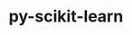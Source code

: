 ---
title: "py-scikit-learn"
layout: cache
categories: [package, v0.22.0]
meta: {"versions": ["1.4.2"], "compilers": ["apple-clang@=15.0.0", "gcc@=11.4.0", "gcc@=9.4.0", "oneapi@=2024.0.0"], "oss": ["ubuntu20.04", "ubuntu22.04", "ventura"], "platforms": ["darwin", "linux"], "targets": ["aarch64", "neoverse_v1", "neoverse_v2", "ppc64le", "x86_64_v3"], "stacks": ["e4s", "e4s-neoverse-v2", "e4s-neoverse_v1", "e4s-oneapi", "e4s-power", "ml-darwin-aarch64-mps", "ml-linux-x86_64-cpu", "ml-linux-x86_64-cuda", "root"], "num_specs": 15, "num_specs_by_stack": {"root": 15, "ml-darwin-aarch64-mps": 2, "e4s-power": 2, "e4s-neoverse_v1": 2, "e4s-neoverse-v2": 2, "e4s": 3, "ml-linux-x86_64-cpu": 2, "ml-linux-x86_64-cuda": 2, "e4s-oneapi": 2}}
spec_details: [{"hash": "x3qxwjgcvkts25msgmfhcfootazkoqdj", "compiler": "apple-clang@=15.0.0", "versions": ["1.4.2"], "os": "ventura", "platform": "darwin", "target": "aarch64", "variants": ["build_system=python_pip", "+openmp"], "stacks": ["root", "ml-darwin-aarch64-mps"], "size": "-", "tarball": "https://binaries.spack.io/releases/v0.22.0/build_cache/darwin-ventura-aarch64/apple-clang-15.0.0/py-scikit-learn-1.4.2/darwin-ventura-aarch64-apple-clang-15.0.0-py-scikit-learn-1.4.2-x3qxwjgcvkts25msgmfhcfootazkoqdj.spack"}, {"hash": "5ctflu2zixqv4x4jy7fv4c5sbltyl2kz", "compiler": "apple-clang@=15.0.0", "versions": ["1.4.2"], "os": "ventura", "platform": "darwin", "target": "aarch64", "variants": ["build_system=python_pip", "+openmp"], "stacks": ["root", "ml-darwin-aarch64-mps"], "size": "-", "tarball": "https://binaries.spack.io/releases/v0.22.0/build_cache/darwin-ventura-aarch64/apple-clang-15.0.0/py-scikit-learn-1.4.2/darwin-ventura-aarch64-apple-clang-15.0.0-py-scikit-learn-1.4.2-5ctflu2zixqv4x4jy7fv4c5sbltyl2kz.spack"}, {"hash": "vto4ch325gboxi5qfu6ebj2wircjfxby", "compiler": "gcc@=9.4.0", "versions": ["1.4.2"], "os": "ubuntu20.04", "platform": "linux", "target": "ppc64le", "variants": ["build_system=python_pip", "+openmp"], "stacks": ["root", "e4s-power"], "size": "-", "tarball": "https://binaries.spack.io/releases/v0.22.0/build_cache/linux-ubuntu20.04-ppc64le/gcc-9.4.0/py-scikit-learn-1.4.2/linux-ubuntu20.04-ppc64le-gcc-9.4.0-py-scikit-learn-1.4.2-vto4ch325gboxi5qfu6ebj2wircjfxby.spack"}, {"hash": "r5pmft3mg7yp5uhvrgkot2c6z5te72sk", "compiler": "gcc@=9.4.0", "versions": ["1.4.2"], "os": "ubuntu20.04", "platform": "linux", "target": "ppc64le", "variants": ["build_system=python_pip", "+openmp"], "stacks": ["root", "e4s-power"], "size": "-", "tarball": "https://binaries.spack.io/releases/v0.22.0/build_cache/linux-ubuntu20.04-ppc64le/gcc-9.4.0/py-scikit-learn-1.4.2/linux-ubuntu20.04-ppc64le-gcc-9.4.0-py-scikit-learn-1.4.2-r5pmft3mg7yp5uhvrgkot2c6z5te72sk.spack"}, {"hash": "7pejanyd4t76nzbgkr6ye4xrae6yv7ic", "compiler": "gcc@=11.4.0", "versions": ["1.4.2"], "os": "ubuntu22.04", "platform": "linux", "target": "neoverse_v1", "variants": ["build_system=python_pip", "+openmp"], "stacks": ["e4s-neoverse_v1", "root"], "size": "-", "tarball": "https://binaries.spack.io/releases/v0.22.0/build_cache/linux-ubuntu22.04-neoverse_v1/gcc-11.4.0/py-scikit-learn-1.4.2/linux-ubuntu22.04-neoverse_v1-gcc-11.4.0-py-scikit-learn-1.4.2-7pejanyd4t76nzbgkr6ye4xrae6yv7ic.spack"}, {"hash": "rqvvsuborf2r54wd5l4fm22ksmtsvuer", "compiler": "gcc@=11.4.0", "versions": ["1.4.2"], "os": "ubuntu22.04", "platform": "linux", "target": "neoverse_v1", "variants": ["build_system=python_pip", "+openmp"], "stacks": ["e4s-neoverse_v1", "root"], "size": "-", "tarball": "https://binaries.spack.io/releases/v0.22.0/build_cache/linux-ubuntu22.04-neoverse_v1/gcc-11.4.0/py-scikit-learn-1.4.2/linux-ubuntu22.04-neoverse_v1-gcc-11.4.0-py-scikit-learn-1.4.2-rqvvsuborf2r54wd5l4fm22ksmtsvuer.spack"}, {"hash": "5ii3bdqssyl23toi3ifev2nogfokx3me", "compiler": "gcc@=11.4.0", "versions": ["1.4.2"], "os": "ubuntu22.04", "platform": "linux", "target": "neoverse_v2", "variants": ["build_system=python_pip", "+openmp"], "stacks": ["root", "e4s-neoverse-v2"], "size": "-", "tarball": "https://binaries.spack.io/releases/v0.22.0/build_cache/linux-ubuntu22.04-neoverse_v2/gcc-11.4.0/py-scikit-learn-1.4.2/linux-ubuntu22.04-neoverse_v2-gcc-11.4.0-py-scikit-learn-1.4.2-5ii3bdqssyl23toi3ifev2nogfokx3me.spack"}, {"hash": "fcvavozixwi2n6fc4ro2gemnjsopcgm7", "compiler": "gcc@=11.4.0", "versions": ["1.4.2"], "os": "ubuntu22.04", "platform": "linux", "target": "neoverse_v2", "variants": ["build_system=python_pip", "+openmp"], "stacks": ["root", "e4s-neoverse-v2"], "size": "-", "tarball": "https://binaries.spack.io/releases/v0.22.0/build_cache/linux-ubuntu22.04-neoverse_v2/gcc-11.4.0/py-scikit-learn-1.4.2/linux-ubuntu22.04-neoverse_v2-gcc-11.4.0-py-scikit-learn-1.4.2-fcvavozixwi2n6fc4ro2gemnjsopcgm7.spack"}, {"hash": "wwn3p2kzaqdnivvfs5qkpwim7cn3pca2", "compiler": "gcc@=11.4.0", "versions": ["1.4.2"], "os": "ubuntu22.04", "platform": "linux", "target": "x86_64_v3", "variants": ["build_system=python_pip", "+openmp"], "stacks": ["e4s", "root"], "size": "-", "tarball": "https://binaries.spack.io/releases/v0.22.0/build_cache/linux-ubuntu22.04-x86_64_v3/gcc-11.4.0/py-scikit-learn-1.4.2/linux-ubuntu22.04-x86_64_v3-gcc-11.4.0-py-scikit-learn-1.4.2-wwn3p2kzaqdnivvfs5qkpwim7cn3pca2.spack"}, {"hash": "oiv62ucrcu3ihhk6b73iaidckbejhs32", "compiler": "gcc@=11.4.0", "versions": ["1.4.2"], "os": "ubuntu22.04", "platform": "linux", "target": "x86_64_v3", "variants": ["build_system=python_pip", "+openmp"], "stacks": ["e4s", "root"], "size": "-", "tarball": "https://binaries.spack.io/releases/v0.22.0/build_cache/linux-ubuntu22.04-x86_64_v3/gcc-11.4.0/py-scikit-learn-1.4.2/linux-ubuntu22.04-x86_64_v3-gcc-11.4.0-py-scikit-learn-1.4.2-oiv62ucrcu3ihhk6b73iaidckbejhs32.spack"}, {"hash": "ccygkc2sz76hsak3obd6hpi2gyrvrubt", "compiler": "gcc@=11.4.0", "versions": ["1.4.2"], "os": "ubuntu22.04", "platform": "linux", "target": "x86_64_v3", "variants": ["build_system=python_pip", "+openmp"], "stacks": ["root", "ml-linux-x86_64-cpu", "ml-linux-x86_64-cuda"], "size": "-", "tarball": "https://binaries.spack.io/releases/v0.22.0/build_cache/linux-ubuntu22.04-x86_64_v3/gcc-11.4.0/py-scikit-learn-1.4.2/linux-ubuntu22.04-x86_64_v3-gcc-11.4.0-py-scikit-learn-1.4.2-ccygkc2sz76hsak3obd6hpi2gyrvrubt.spack"}, {"hash": "qpzo4jnk25vqyso5kqe2qrw2ivd67ok3", "compiler": "gcc@=11.4.0", "versions": ["1.4.2"], "os": "ubuntu22.04", "platform": "linux", "target": "x86_64_v3", "variants": ["build_system=python_pip", "+openmp"], "stacks": ["root", "ml-linux-x86_64-cpu", "ml-linux-x86_64-cuda"], "size": "-", "tarball": "https://binaries.spack.io/releases/v0.22.0/build_cache/linux-ubuntu22.04-x86_64_v3/gcc-11.4.0/py-scikit-learn-1.4.2/linux-ubuntu22.04-x86_64_v3-gcc-11.4.0-py-scikit-learn-1.4.2-qpzo4jnk25vqyso5kqe2qrw2ivd67ok3.spack"}, {"hash": "2dvikk5vddpxhjvpdv7rvm5z5kzqfn6e", "compiler": "gcc@=11.4.0", "versions": ["1.4.2"], "os": "ubuntu22.04", "platform": "linux", "target": "x86_64_v3", "variants": ["build_system=python_pip", "+openmp"], "stacks": ["e4s", "root"], "size": "-", "tarball": "https://binaries.spack.io/releases/v0.22.0/build_cache/linux-ubuntu22.04-x86_64_v3/gcc-11.4.0/py-scikit-learn-1.4.2/linux-ubuntu22.04-x86_64_v3-gcc-11.4.0-py-scikit-learn-1.4.2-2dvikk5vddpxhjvpdv7rvm5z5kzqfn6e.spack"}, {"hash": "3wmii5nzft6y7xzwqfiaorsumptmk4sz", "compiler": "oneapi@=2024.0.0", "versions": ["1.4.2"], "os": "ubuntu22.04", "platform": "linux", "target": "x86_64_v3", "variants": ["build_system=python_pip", "+openmp"], "stacks": ["root", "e4s-oneapi"], "size": "-", "tarball": "https://binaries.spack.io/releases/v0.22.0/build_cache/linux-ubuntu22.04-x86_64_v3/oneapi-2024.0.0/py-scikit-learn-1.4.2/linux-ubuntu22.04-x86_64_v3-oneapi-2024.0.0-py-scikit-learn-1.4.2-3wmii5nzft6y7xzwqfiaorsumptmk4sz.spack"}, {"hash": "namfui6nxhjairginzawhxizqaqwnfwe", "compiler": "oneapi@=2024.0.0", "versions": ["1.4.2"], "os": "ubuntu22.04", "platform": "linux", "target": "x86_64_v3", "variants": ["build_system=python_pip", "+openmp"], "stacks": ["root", "e4s-oneapi"], "size": "-", "tarball": "https://binaries.spack.io/releases/v0.22.0/build_cache/linux-ubuntu22.04-x86_64_v3/oneapi-2024.0.0/py-scikit-learn-1.4.2/linux-ubuntu22.04-x86_64_v3-oneapi-2024.0.0-py-scikit-learn-1.4.2-namfui6nxhjairginzawhxizqaqwnfwe.spack"}]
---